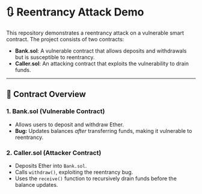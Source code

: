 # 🔃 Reentrancy Attack Demo

This repository demonstrates a reentrancy attack on a vulnerable smart contract. The project consists of two contracts:

- **Bank.sol**: A vulnerable contract that allows deposits and withdrawals but is susceptible to reentrancy.
- **Caller.sol**: An attacking contract that exploits the vulnerability to drain funds.

---

## 📜 Contract Overview

### 1. Bank.sol (Vulnerable Contract)
- Allows users to deposit and withdraw Ether.
- **Bug:** Updates balances *after* transferring funds, making it vulnerable to reentrancy.

### 2. Caller.sol (Attacker Contract)
- Deposits Ether into `Bank.sol`.
- Calls `withdraw()`, exploiting the reentrancy bug.
- Uses the `receive()` function to recursively drain funds before the balance updates.
